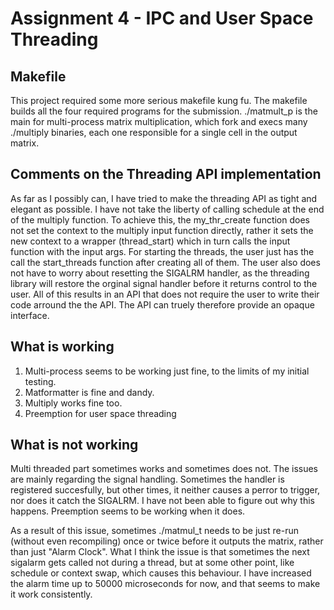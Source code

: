 # Assignment 4 - IPC and User Space Threading

## Makefile
This project required some more serious makefile kung fu. The makefile builds all the 
four required programs for the submission. ./matmult_p is the main for multi-process
matrix multiplication, which fork and execs many ./multiply binaries, each one responsible
for a single cell in the output matrix.

## Comments on the Threading API implementation
As far as I possibly can, I have tried to make the threading API as tight and elegant as possible.
I have not take the liberty of calling schedule at the end of the multiply function. To achieve this,
the my_thr_create function does not set the context to the multiply input function directly,
rather it sets the new context to a wrapper (thread_start) which in turn calls the input function
with the input args. 
For starting the threads, the user just has the call the start_threads function after creating all of them. 
The user also does not have to worry about resetting the SIGALRM handler, as the threading library will restore the orginal signal handler before it returns control to the user.
All of this results in an API that does not require the user to write their code arround the the API. The API can truely therefore provide an opaque interface.

## What is working
1. Multi-process seems to be working just fine, to the limits of my initial testing.
2. Matformatter is fine and dandy.
3. Multiply works fine too.
4. Preemption for user space threading

## What is not working
Multi threaded part sometimes works and sometimes does not. The issues are mainly regarding
the signal handling. Sometimes the handler is registered succesfully, but other times,
it neither causes a perror to trigger, nor does it catch the SIGALRM. I have not been able to
figure out why this happens. Preemption seems to be working when it does.

As a result of this issue, sometimes ./matmul_t needs to be just re-run (without even recompiling)
once or twice before it outputs the matrix, rather than just "Alarm Clock". What I think the issue is that sometimes the next sigalarm gets called not during a thread, but at some other point, like schedule or context swap, which causes this behaviour. I have increased the alarm time up to 50000 microseconds for now, and that seems to make it work consistently.
